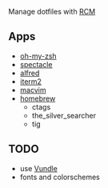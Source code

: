 Manage dotfiles with [RCM](http://robots.thoughtbot.com/rcm-for-rc-files-in-dotfiles-repos)

## Apps
- [oh-my-zsh](https://github.com/robbyrussell/oh-my-zsh)
- [spectacle](http://spectacleapp.com/)
- [alfred](http://www.alfredapp.com/)
- [iterm2](http://iterm2.com/)
- [macvim](https://github.com/b4winckler/macvim)
- [homebrew](http://brew.sh/)
  - ctags
  - the_silver_searcher
  - tig

## TODO
  - use [Vundle](https://github.com/gmarik/Vundle.vim)
  - fonts and colorschemes
  
